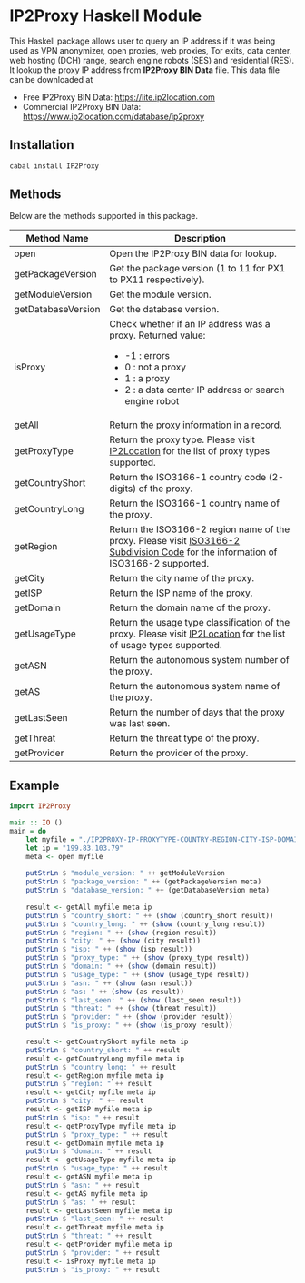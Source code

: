 # IP2Proxy Haskell Module

This Haskell package allows user to query an IP address if it was being used as VPN anonymizer, open proxies, web proxies, Tor exits, data center, web hosting (DCH) range, search engine robots (SES) and residential (RES). It lookup the proxy IP address from **IP2Proxy BIN Data** file. This data file can be downloaded at

* Free IP2Proxy BIN Data: https://lite.ip2location.com
* Commercial IP2Proxy BIN Data: https://www.ip2location.com/database/ip2proxy


## Installation

```bash
cabal install IP2Proxy
```

## Methods
Below are the methods supported in this package.

|Method Name|Description|
|---|---|
|open|Open the IP2Proxy BIN data for lookup.|
|getPackageVersion|Get the package version (1 to 11 for PX1 to PX11 respectively).|
|getModuleVersion|Get the module version.|
|getDatabaseVersion|Get the database version.|
|isProxy|Check whether if an IP address was a proxy. Returned value:<ul><li>-1 : errors</li><li>0 : not a proxy</li><li>1 : a proxy</li><li>2 : a data center IP address or search engine robot</li></ul>|
|getAll|Return the proxy information in a record.|
|getProxyType|Return the proxy type. Please visit <a href="https://www.ip2location.com/database/px10-ip-proxytype-country-region-city-isp-domain-usagetype-asn-lastseen-threat-residential" target="_blank">IP2Location</a> for the list of proxy types supported.|
|getCountryShort|Return the ISO3166-1 country code (2-digits) of the proxy.|
|getCountryLong|Return the ISO3166-1 country name of the proxy.|
|getRegion|Return the ISO3166-2 region name of the proxy. Please visit <a href="https://www.ip2location.com/free/iso3166-2" target="_blank">ISO3166-2 Subdivision Code</a> for the information of ISO3166-2 supported.|
|getCity|Return the city name of the proxy.|
|getISP|Return the ISP name of the proxy.|
|getDomain|Return the domain name of the proxy.|
|getUsageType|Return the usage type classification of the proxy. Please visit <a href="https://www.ip2location.com/database/px10-ip-proxytype-country-region-city-isp-domain-usagetype-asn-lastseen-threat-residential" target="_blank">IP2Location</a> for the list of usage types supported.|
|getASN|Return the autonomous system number of the proxy.|
|getAS|Return the autonomous system name of the proxy.|
|getLastSeen|Return the number of days that the proxy was last seen.|
|getThreat|Return the threat type of the proxy.|
|getProvider|Return the provider of the proxy.|

## Example

```haskell
import IP2Proxy

main :: IO ()
main = do
    let myfile = "./IP2PROXY-IP-PROXYTYPE-COUNTRY-REGION-CITY-ISP-DOMAIN-USAGETYPE-ASN-LASTSEEN-THREAT-RESIDENTIAL-PROVIDER.BIN"
    let ip = "199.83.103.79"
    meta <- open myfile
    
    putStrLn $ "module_version: " ++ getModuleVersion
    putStrLn $ "package_version: " ++ (getPackageVersion meta)
    putStrLn $ "database_version: " ++ (getDatabaseVersion meta)
    
    result <- getAll myfile meta ip
    putStrLn $ "country_short: " ++ (show (country_short result))
    putStrLn $ "country_long: " ++ (show (country_long result))
    putStrLn $ "region: " ++ (show (region result))
    putStrLn $ "city: " ++ (show (city result))
    putStrLn $ "isp: " ++ (show (isp result))
    putStrLn $ "proxy_type: " ++ (show (proxy_type result))
    putStrLn $ "domain: " ++ (show (domain result))
    putStrLn $ "usage_type: " ++ (show (usage_type result))
    putStrLn $ "asn: " ++ (show (asn result))
    putStrLn $ "as: " ++ (show (as result))
    putStrLn $ "last_seen: " ++ (show (last_seen result))
    putStrLn $ "threat: " ++ (show (threat result))
    putStrLn $ "provider: " ++ (show (provider result))
    putStrLn $ "is_proxy: " ++ (show (is_proxy result))

    result <- getCountryShort myfile meta ip
    putStrLn $ "country_short: " ++ result
    result <- getCountryLong myfile meta ip
    putStrLn $ "country_long: " ++ result
    result <- getRegion myfile meta ip
    putStrLn $ "region: " ++ result
    result <- getCity myfile meta ip
    putStrLn $ "city: " ++ result
    result <- getISP myfile meta ip
    putStrLn $ "isp: " ++ result
    result <- getProxyType myfile meta ip
    putStrLn $ "proxy_type: " ++ result
    result <- getDomain myfile meta ip
    putStrLn $ "domain: " ++ result
    result <- getUsageType myfile meta ip
    putStrLn $ "usage_type: " ++ result
    result <- getASN myfile meta ip
    putStrLn $ "asn: " ++ result
    result <- getAS myfile meta ip
    putStrLn $ "as: " ++ result
    result <- getLastSeen myfile meta ip
    putStrLn $ "last_seen: " ++ result
    result <- getThreat myfile meta ip
    putStrLn $ "threat: " ++ result
    result <- getProvider myfile meta ip
    putStrLn $ "provider: " ++ result
    result <- isProxy myfile meta ip
    putStrLn $ "is_proxy: " ++ result
```
